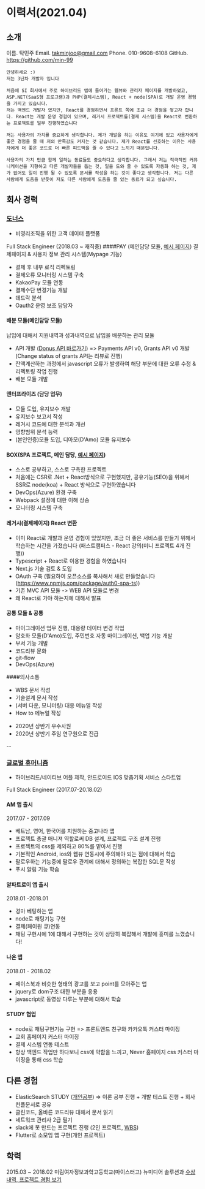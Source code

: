 # 이력서(2021.04)
## 소개
이름. 탁민주
Email. takminjoo@gmail.com
Phone. 010-9608-6108
GitHub. https://github.com/min-99
 
```
안녕하세요 :)
저는 3년차 개발자 입니다

처음에 SI 회사에서 주로 하이브리드 앱에 들어가는 웹뷰와 관리자 페이지를 개발하였고, ASP.NET(SaaS형 프로그램)과 PHP(결제시스템), React + node(SPA)로 개발 운영 경험을 가지고 있습니다.
저는 백엔드 개발자 였지만, React를 경험하면서 프론트 쪽에 조금 더 경험을 쌓고자 합니다. React는 개발 운영 경험이 있으며, 레거시 프로젝트를(결제 시스템)을 React로 변환하는 프로젝트를 일부 진행하였습니다

저는 사용자의 가치를 중요하게 생각합니다. 제가 개발을 하는 이유도 여기에 있고 사용자에게 좋은 경험을 줄 때 저의 만족감도 커지는 것 같습니다. 제가 React를 선호하는 이유는 사용자에게 더 좋은 코드로 더 빠른 피드백을 줄 수 있다고 느끼기 때문입니다. 

사용자의 가치 만큼 함께 일하는 동료들도 중요하다고 생각합니다. 그래서 저는 적극적인 커뮤니케이션을 지향하고 다른 개발자들을 돕는 것, 일을 도와 줄 수 있도록 자동화 하는 것, 제가 없어도 일이 진행 될 수 있도록 문서를 작성을 하는 것이 좋다고 생각합니다. 저는 다른 사람에게 도움을 받듯이 저도 다른 사람에게 도움을 줄 있는 동료가 되고 싶습니다. 

```

## 회사 경력

### [도너스](https://www.donus.org/)
- 비영리조직을 위한 고객 데이터 플랫폼

Full Stack Engineer (2018.03 ~ 재직중)
####PAY (메인담당 모듈, [예시 페이지](https://secure.donus.org/oxfam/pay/step1))
결제페이지 & 사용자 정보 관리 시스템(Mypage 기능)
- 결제 후 내부 로직 리펙토링
- 결제오류 모니터링 시스템 구축
- KakaoPay 모듈 연동
- 결제수단 변경기능 개발
- 데드락 분석
- Oauth2 운영 보조 담당자


#### 배분 모듈(메인담당 모듈)
납입에 대해서 지원내역과 성과내역으로 납입을 배분하는 관리 모듈
- API 개발 ([Donus API 바로가기](https://documenter.getpostman.com/view/2901334/RztfxCek?version=latest#afde0b25-6c94-4973-b5f2-4914c7a59bfb)) 
 => Payments API v0, Grants API v0 개발(Change status of grants API는 리뷰로 진행)
- 잔액계산하는 과정에서 javascript 오류가 발생하여 해당 부분에 대한 오류 수정 & 리펙토링 작업 진행
- 배분 모듈 개발

#### 엔터프라이즈 (담당 업무)
- 모듈 도입, 유지보수 개발
- 유지보수 보고서 작성
- 레거시 코드에 대한 분석과 개선
- 영향범위 분석 능력
- (본인인증)모듈 도입, 디아모(D'Amo) 모듈 유지보수

#### BOX(SPA 프로젝트, 메인 담당, [예시 페이지](https://box.donus.org/box/peoplepower21/2020))
- 스스로 공부하고, 스스로 구촉한 프로젝트
- 처음에는 CSR로 .Net + React방식으로 구현했지만, 공유기능(SEO)을 위해서 SSR로 node(koa) + React 방식으로 구현하였습니다
- DevOps(Azure) 환경 구축
- Webpack 설정에 대한 이해 상승
- 모니터링 시스템 구축

#### 레거시(결제페이지) React 변환
- 이미 React로 개발과 운영 경험이 있었지만, 조금 더 좋은 서비스를 만들기 위해서 학습하는 시간을 가졌습니다 (패스트캠퍼스 - React 강의(미니 프로젝트 4개 진행))
- Typescript + React로 이용한 경험을 하였습니다
- Next.js 기술 검토 & 도입
- OAuth 구축 (필요하여 오픈소스를 복사해서 새로 만들었습니다(https://www.npmjs.com/package/auth0-spa-ts))
- 기존 MVC API 모듈 -> WEB API 모듈로 변경
- 왜 React로 가야 하는지에 대해서 발표

#### 공통 모듈 & 공통
- 마이그레이션 업무 진행, 대용량 데이터 변경 작업
- 암호화 모듈(D'Amo)도입, 주민번호 자동 마이그레이션, 백업 기능 개발
- 부서 기능 개발
- 코드리뷰 문화
- git-flow
- DevOps(Azure)

####의사소통
- WBS 문서 작성
- 기술설계 문서 작성
- (서버 다운, 모니터링) 대응 메뉴얼 작성
- How to 메뉴얼 작성

+ 2020년 상반기 우수사원
+ 2020년 상반기 주임 연구원으로 진급


--
### [글로벌 휴머니즘](https://ghsoft.tistory.com/)
- 하이브리드/네이티브 어플 제작, 안드로이드 IOS 맞춤기획 서비스 스타트업

Full Stack Engineer (2017.07-20.18.02)
#### AM 앱 출시
2017.07 - 2017.09
- 베트남, 영어, 한국어를 지원하는 중고나라 앱
- 프로젝트 총괄 매니져 역할로써 DB 설계, 프로젝트 구조 설계 진행
- 프로젝트의 css를 제외하고 80%를 맡아서 진행
- 기본적인 Android, ios와 웹뷰 연동시에 주의해야 되는 점에 대해서 학습
- 팔로우하는 기능중에 팔로우 관계에 대해서 정의하는 복잡한 SQL문 작성
- 푸시 알림 기능 학습

#### 알파트로이 앱 출시
2018.01 -2018.01
- 경마 베팅하는 앱
- node로 채팅기능 구현
- 결제(페이원 큐)연동
- 채팅 구현시에 1에 대해서 구현하는 것이 상당히 복잡해서 개발에 흥미를 느꼈습니다!

#### 나온 앱
2018.01 - 2018.02
- 페이스북과 비슷한 형태의 광고를 보고 point를 모아주는 앱
- jquery로 dom구조 대한 부분을 응용
- javascript로 동영상 다루는 부분에 대해서 학습

#### STUDY 협업
- node로 채팅구현기능 구현 => 프론트앤드 친구와 카카오톡 커스터 마이징
- 교회 홈페이지 커스터 마이징
- 결제 시스템 연동 테스트
- 항상 백엔드 작업만 하다보니 css에 약함을 느끼고, Never 홈페이지 css 커스터 마이징을 통해 css 학습


## 다른 경험
- ElasticSearch STUDY ([개인공부](https://www.notion.so/min99/Elasticsearch-a17fc467b8eb4facb2bfa16cd87ba7b1))
  => 이론 공부 진행 + 개발 테스트 진행 + 회사 컨플문서로 공유
- 클린코드, 올바른 코드리뷰 대해서 문서 읽기
- 네트워크 관리사 2급 필기
- slack에 봇 만드는 프로젝트 진행 (2인 프로젝트, [WBS](https://docs.google.com/spreadsheets/d/1oizG5BMR7-lRl6eyKbgpLrzc0LA2wZYu0ot8DzZ-kcA/edit?usp=sharing))
- Flutter로 소모임 앱 구현(개인 프로젝트)

## 학력
2015.03 ~ 2018.02 미림여자정보과학고등학교(마이스터고) 뉴미디어 솔루션과 [수상내역, 프로젝트 경험 보기](https://drive.google.com/file/d/1uAqFbGDu6q4HB5kosalGRQxLC8u4TVb7/view?usp=sharing)
